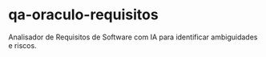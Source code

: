 # qa-oraculo-requisitos
Analisador de Requisitos de Software com IA para identificar ambiguidades e riscos.
